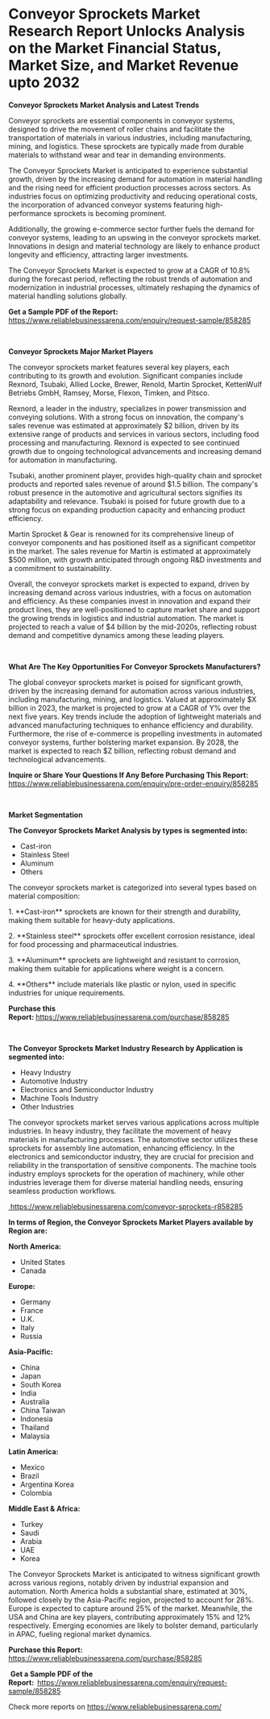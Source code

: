 <p><h1>Conveyor Sprockets Market Research Report Unlocks Analysis on the Market Financial Status, Market Size, and Market Revenue upto 2032</h1></p><p><strong>Conveyor Sprockets Market Analysis and Latest Trends</strong></p>
<p><p>Conveyor sprockets are essential components in conveyor systems, designed to drive the movement of roller chains and facilitate the transportation of materials in various industries, including manufacturing, mining, and logistics. These sprockets are typically made from durable materials to withstand wear and tear in demanding environments. </p><p>The Conveyor Sprockets Market is anticipated to experience substantial growth, driven by the increasing demand for automation in material handling and the rising need for efficient production processes across sectors. As industries focus on optimizing productivity and reducing operational costs, the incorporation of advanced conveyor systems featuring high-performance sprockets is becoming prominent.</p><p>Additionally, the growing e-commerce sector further fuels the demand for conveyor systems, leading to an upswing in the conveyor sprockets market. Innovations in design and material technology are likely to enhance product longevity and efficiency, attracting larger investments.</p><p>The Conveyor Sprockets Market is expected to grow at a CAGR of 10.8% during the forecast period, reflecting the robust trends of automation and modernization in industrial processes, ultimately reshaping the dynamics of material handling solutions globally.</p></p>
<p><strong>Get a Sample PDF of the Report:&nbsp;</strong> <a href="https://www.reliablebusinessarena.com/enquiry/request-sample/858285?utm_campaign=2095&utm_medium=2&utm_source=Github&utm_content=ia&utm_term=17022025&utm_id=conveyor-sprockets">https://www.reliablebusinessarena.com/enquiry/request-sample/858285</a></p>
<p>&nbsp;</p>
<p><strong>Conveyor Sprockets Major Market Players</strong></p>
<p><p>The conveyor sprockets market features several key players, each contributing to its growth and evolution. Significant companies include Rexnord, Tsubaki, Allied Locke, Brewer, Renold, Martin Sprocket, KettenWulf Betriebs GmbH, Ramsey, Morse, Flexon, Timken, and Pitsco.</p><p>Rexnord, a leader in the industry, specializes in power transmission and conveying solutions. With a strong focus on innovation, the company's sales revenue was estimated at approximately $2 billion, driven by its extensive range of products and services in various sectors, including food processing and manufacturing. Rexnord is expected to see continued growth due to ongoing technological advancements and increasing demand for automation in manufacturing.</p><p>Tsubaki, another prominent player, provides high-quality chain and sprocket products and reported sales revenue of around $1.5 billion. The company's robust presence in the automotive and agricultural sectors signifies its adaptability and relevance. Tsubaki is poised for future growth due to a strong focus on expanding production capacity and enhancing product efficiency.</p><p>Martin Sprocket & Gear is renowned for its comprehensive lineup of conveyor components and has positioned itself as a significant competitor in the market. The sales revenue for Martin is estimated at approximately $500 million, with growth anticipated through ongoing R&D investments and a commitment to sustainability.</p><p>Overall, the conveyor sprockets market is expected to expand, driven by increasing demand across various industries, with a focus on automation and efficiency. As these companies invest in innovation and expand their product lines, they are well-positioned to capture market share and support the growing trends in logistics and industrial automation. The market is projected to reach a value of $4 billion by the mid-2020s, reflecting robust demand and competitive dynamics among these leading players.</p></p>
<p>&nbsp;</p>
<p><strong>What Are The Key Opportunities For Conveyor Sprockets Manufacturers?</strong></p>
<p><p>The global conveyor sprockets market is poised for significant growth, driven by the increasing demand for automation across various industries, including manufacturing, mining, and logistics. Valued at approximately $X billion in 2023, the market is projected to grow at a CAGR of Y% over the next five years. Key trends include the adoption of lightweight materials and advanced manufacturing techniques to enhance efficiency and durability. Furthermore, the rise of e-commerce is propelling investments in automated conveyor systems, further bolstering market expansion. By 2028, the market is expected to reach $Z billion, reflecting robust demand and technological advancements.</p></p>
<p><strong>Inquire or Share Your Questions If Any Before Purchasing This Report:</strong> <a href="https://www.reliablebusinessarena.com/enquiry/pre-order-enquiry/858285?utm_campaign=2095&utm_medium=2&utm_source=Github&utm_content=ia&utm_term=17022025&utm_id=conveyor-sprockets">https://www.reliablebusinessarena.com/enquiry/pre-order-enquiry/858285</a></p>
<p>&nbsp;</p>
<p><strong>Market Segmentation</strong></p>
<p><strong>The Conveyor Sprockets Market Analysis by types is segmented into:</strong></p>
<p><ul><li>Cast-iron</li><li>Stainless Steel</li><li>Aluminum</li><li>Others</li></ul></p>
<p><p>The conveyor sprockets market is categorized into several types based on material composition: </p><p>1. **Cast-iron** sprockets are known for their strength and durability, making them suitable for heavy-duty applications.  </p><p>2. **Stainless steel** sprockets offer excellent corrosion resistance, ideal for food processing and pharmaceutical industries.  </p><p>3. **Aluminum** sprockets are lightweight and resistant to corrosion, making them suitable for applications where weight is a concern.  </p><p>4. **Others** include materials like plastic or nylon, used in specific industries for unique requirements.</p></p>
<p><strong>Purchase this Report:&nbsp;</strong><a href="https://www.reliablebusinessarena.com/purchase/858285?utm_campaign=2095&utm_medium=2&utm_source=Github&utm_content=ia&utm_term=17022025&utm_id=conveyor-sprockets">https://www.reliablebusinessarena.com/purchase/858285</a></p>
<p>&nbsp;</p>
<p><strong>The Conveyor Sprockets Market Industry Research by Application is segmented into:</strong></p>
<p><ul><li>Heavy Industry</li><li>Automotive Industry</li><li>Electronics and Semiconductor Industry</li><li>Machine Tools Industry</li><li>Other Industries</li></ul></p>
<p><p>The conveyor sprockets market serves various applications across multiple industries. In heavy industry, they facilitate the movement of heavy materials in manufacturing processes. The automotive sector utilizes these sprockets for assembly line automation, enhancing efficiency. In the electronics and semiconductor industry, they are crucial for precision and reliability in the transportation of sensitive components. The machine tools industry employs sprockets for the operation of machinery, while other industries leverage them for diverse material handling needs, ensuring seamless production workflows.</p></p>
<p><a href="https://www.reliablebusinessarena.com/conveyor-sprockets-r858285?utm_campaign=2095&utm_medium=2&utm_source=Github&utm_content=ia&utm_term=17022025&utm_id=conveyor-sprockets">&nbsp;https://www.reliablebusinessarena.com/conveyor-sprockets-r858285</a></p>
<p><strong>In terms of Region, the Conveyor Sprockets Market Players available by Region are:</strong></p>
<p>
    <p> <strong> North America: </strong>
        <ul>
            <li>United States</li>
            <li>Canada</li>
        </ul>
        </p> 
    <p> <strong> Europe: </strong>
        <ul>
            <li>Germany</li>
            <li>France</li>
            <li>U.K.</li>
            <li>Italy</li>
            <li>Russia</li>
        </ul>
        </p> 
    <p> <strong> Asia-Pacific: </strong>
        <ul>
            <li>China</li>
            <li>Japan</li>
            <li>South Korea</li>
            <li>India</li>
            <li>Australia</li>
            <li>China Taiwan</li>
            <li>Indonesia</li>
            <li>Thailand</li>
            <li>Malaysia</li>
        </ul>
        </p> 
    <p> <strong> Latin America: </strong>
        <ul>
            <li>Mexico</li>
            <li>Brazil</li>
            <li>Argentina Korea</li>
            <li>Colombia</li>
        </ul>
        </p> 
    <p> <strong> Middle East & Africa: </strong>
        <ul>
            <li>Turkey</li>
            <li>Saudi</li>
            <li>Arabia</li>
            <li>UAE</li>
            <li>Korea</li>
        </ul>
    </p>
    </p>
<p><p>The Conveyor Sprockets Market is anticipated to witness significant growth across various regions, notably driven by industrial expansion and automation. North America holds a substantial share, estimated at 30%, followed closely by the Asia-Pacific region, projected to account for 28%. Europe is expected to capture around 25% of the market. Meanwhile, the USA and China are key players, contributing approximately 15% and 12% respectively. Emerging economies are likely to bolster demand, particularly in APAC, fueling regional market dynamics.</p></p>
<p><strong>Purchase this Report: </strong><a href="https://www.reliablebusinessarena.com/purchase/858285?utm_campaign=2095&utm_medium=2&utm_source=Github&utm_content=ia&utm_term=17022025&utm_id=conveyor-sprockets">https://www.reliablebusinessarena.com/purchase/858285</a></p>
<p>&nbsp;<strong>Get a Sample PDF of the Report:&nbsp;&nbsp;</strong><a href="https://www.reliablebusinessarena.com/enquiry/request-sample/858285?utm_campaign=2095&utm_medium=2&utm_source=Github&utm_content=ia&utm_term=17022025&utm_id=conveyor-sprockets">https://www.reliablebusinessarena.com/enquiry/request-sample/858285</a></p>
<p><strong></strong></p>
<p>Check more reports on <a href="https://www.reliablebusinessarena.com/?utm_campaign=2095&utm_medium=2&utm_source=Github&utm_content=ia&utm_term=17022025&utm_id=conveyor-sprockets">https://www.reliablebusinessarena.com/</a></p>